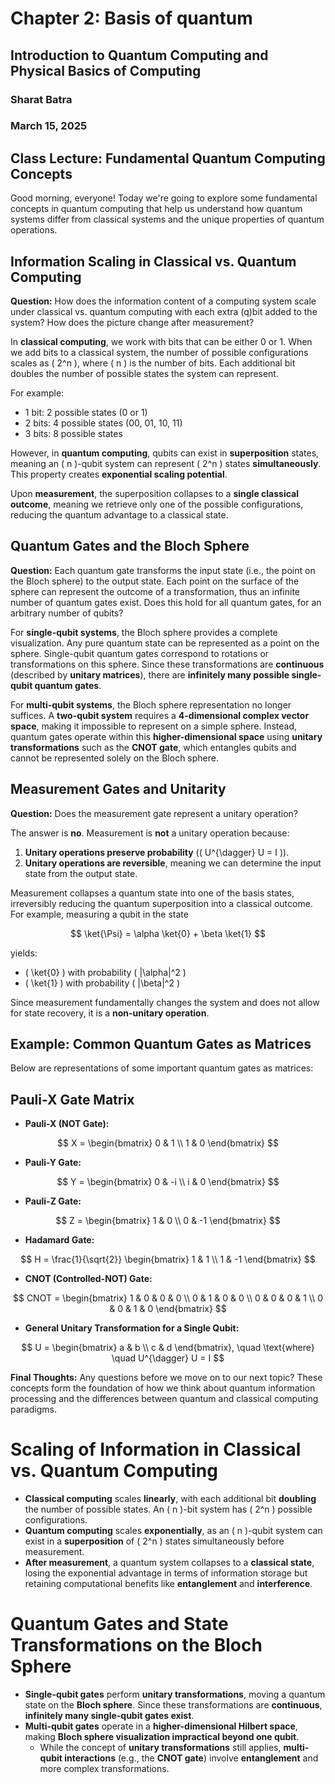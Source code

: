 # Chapter 2: Basis of quantum
## Introduction to Quantum Computing and Physical Basics of Computing 
### Sharat Batra
### March 15, 2025 


## Class Lecture: Fundamental Quantum Computing Concepts  

Good morning, everyone! Today we're going to explore some fundamental concepts in quantum computing that help us understand how quantum systems differ from classical systems and the unique properties of quantum operations.  

## Information Scaling in Classical vs. Quantum Computing  

**Question:** How does the information content of a computing system scale under classical vs. quantum computing with each extra (q)bit added to the system? How does the picture change after measurement?  

In **classical computing**, we work with bits that can be either 0 or 1. When we add bits to a classical system, the number of possible configurations scales as \( 2^n \), where \( n \) is the number of bits. Each additional bit doubles the number of possible states the system can represent.  

For example:  

- 1 bit: 2 possible states (0 or 1)  
- 2 bits: 4 possible states (00, 01, 10, 11)  
- 3 bits: 8 possible states  

However, in **quantum computing**, qubits can exist in **superposition** states, meaning an \( n \)-qubit system can represent \( 2^n \) states **simultaneously**. This property creates **exponential scaling potential**.  

Upon **measurement**, the superposition collapses to a **single classical outcome**, meaning we retrieve only one of the possible configurations, reducing the quantum advantage to a classical state.  

## Quantum Gates and the Bloch Sphere  

**Question:** Each quantum gate transforms the input state (i.e., the point on the Bloch sphere) to the output state. Each point on the surface of the sphere can represent the outcome of a transformation, thus an infinite number of quantum gates exist. Does this hold for all quantum gates, for an arbitrary number of qubits?  

For **single-qubit systems**, the Bloch sphere provides a complete visualization. Any pure quantum state can be represented as a point on the sphere. Single-qubit quantum gates correspond to rotations or transformations on this sphere. Since these transformations are **continuous** (described by **unitary matrices**), there are **infinitely many possible single-qubit quantum gates**.  

For **multi-qubit systems**, the Bloch sphere representation no longer suffices. A **two-qubit system** requires a **4-dimensional complex vector space**, making it impossible to represent on a simple sphere. Instead, quantum gates operate within this **higher-dimensional space** using **unitary transformations** such as the **CNOT gate**, which entangles qubits and cannot be represented solely on the Bloch sphere.  

## Measurement Gates and Unitarity  

**Question:** Does the measurement gate represent a unitary operation?  

The answer is **no**. Measurement is **not** a unitary operation because:  

1. **Unitary operations preserve probability** (\( U^{\dagger} U = I \)).  
2. **Unitary operations are reversible**, meaning we can determine the input state from the output state.  

Measurement collapses a quantum state into one of the basis states, irreversibly reducing the quantum superposition into a classical outcome. For example, measuring a qubit in the state  

$$
\ket{\Psi} = \alpha \ket{0} + \beta \ket{1}
$$  

yields:  

- \( \ket{0} \) with probability \( |\alpha|^2 \)  
- \( \ket{1} \) with probability \( |\beta|^2 \)  

Since measurement fundamentally changes the system and does not allow for state recovery, it is a **non-unitary operation**.  

## Example: Common Quantum Gates as Matrices  

Below are representations of some important quantum gates as matrices:  

## Pauli-X Gate Matrix

- **Pauli-X (NOT Gate):**  

$$
X = \begin{bmatrix} 
0 & 1 \\
1 & 0 
\end{bmatrix}
$$

- **Pauli-Y Gate:**  

$$
  Y =
  \begin{bmatrix}
  0 & -i \\
  i & 0
  \end{bmatrix}
$$  

- **Pauli-Z Gate:**  

$$
  Z =
  \begin{bmatrix}
  1 & 0 \\
  0 & -1
  \end{bmatrix}
$$  

- **Hadamard Gate:**  

$$
  H =
  \frac{1}{\sqrt{2}}
  \begin{bmatrix}
  1 & 1 \\
  1 & -1
  \end{bmatrix}
$$  

- **CNOT (Controlled-NOT) Gate:**  

$$
  CNOT =
  \begin{bmatrix}
  1 & 0 & 0 & 0 \\
  0 & 1 & 0 & 0 \\
  0 & 0 & 0 & 1 \\
  0 & 0 & 1 & 0
  \end{bmatrix}
$$  

- **General Unitary Transformation for a Single Qubit:**  

$$
  U =
  \begin{bmatrix}
  a & b \\
  c & d
  \end{bmatrix}, \quad \text{where} \quad U^{\dagger} U = I
$$  

**Final Thoughts:** Any questions before we move on to our next topic? These concepts form the foundation of how we think about quantum information processing and the differences between quantum and classical computing paradigms.  

# Scaling of Information in Classical vs. Quantum Computing  

- **Classical computing** scales **linearly**, with each additional bit **doubling** the number of possible states. An \( n \)-bit system has \( 2^n \) possible configurations.  
- **Quantum computing** scales **exponentially**, as an \( n \)-qubit system can exist in a **superposition** of \( 2^n \) states simultaneously before measurement.  
- **After measurement**, a quantum system collapses to a **classical state**, losing the exponential advantage in terms of information storage but retaining computational benefits like **entanglement** and **interference**.  

# Quantum Gates and State Transformations on the Bloch Sphere  

- **Single-qubit gates** perform **unitary transformations**, moving a quantum state on the **Bloch sphere**. Since these transformations are **continuous**, **infinitely many single-qubit gates exist**.  
- **Multi-qubit gates** operate in a **higher-dimensional Hilbert space**, making **Bloch sphere visualization impractical beyond one qubit**.  
  - While the concept of **unitary transformations** still applies, **multi-qubit interactions** (e.g., the **CNOT gate**) involve **entanglement** and more complex transformations.  
